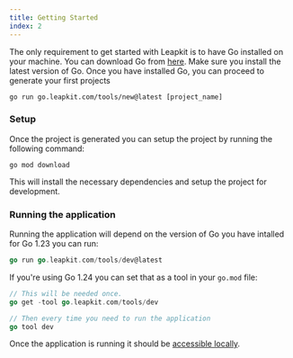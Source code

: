 ```yaml
---
title: Getting Started
index: 2
---
```


The only requirement to get started with Leapkit is to have Go installed on your machine. You can download Go from [here](https://golang.org/dl/). Make sure you install the latest version of Go.
Once you have installed Go, you can proceed to generate your first projects

```
go run go.leapkit.com/tools/new@latest [project_name]
```

### Setup
Once the project is generated you can setup the project by running the following command:

```
go mod download
```

This will install the necessary dependencies and setup the project for development.

### Running the application

Running the application will depend on the version of Go you have intalled for Go 1.23 you can run:

```go
go run go.leapkit.com/tools/dev@latest
```

If you're using Go 1.24 you can set that as a tool in your `go.mod` file:

```go
// This will be needed once.
go get -tool go.leapkit.com/tools/dev

// Then every time you need to run the application
go tool dev
```

Once the application is running it should be [accessible locally](http://localhost:3000).
